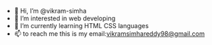 - 👋 Hi, I’m @vikram-simha
- 👀 I’m interested in web developing
- 🌱 I’m currently learning HTML CSS languages
- 📫 to reach me this is my email:vikramsimhareddy98@gmail.com

<!---
vikram-simha/vikram-simha is a ✨ special ✨ repository because its `README.md` (this file) appears on your GitHub profile.
You can click the Preview link to take a look at your changes.
--->
